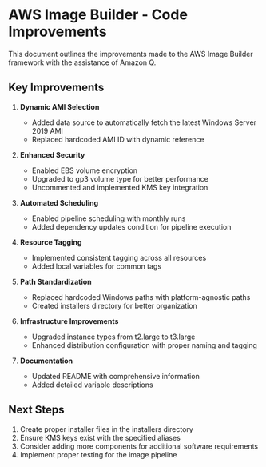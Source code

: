 # AWS Image Builder - Code Improvements

This document outlines the improvements made to the AWS Image Builder framework with the assistance of Amazon Q.

## Key Improvements

1. **Dynamic AMI Selection**
   - Added data source to automatically fetch the latest Windows Server 2019 AMI
   - Replaced hardcoded AMI ID with dynamic reference

2. **Enhanced Security**
   - Enabled EBS volume encryption
   - Upgraded to gp3 volume type for better performance
   - Uncommented and implemented KMS key integration

3. **Automated Scheduling**
   - Enabled pipeline scheduling with monthly runs
   - Added dependency updates condition for pipeline execution

4. **Resource Tagging**
   - Implemented consistent tagging across all resources
   - Added local variables for common tags

5. **Path Standardization**
   - Replaced hardcoded Windows paths with platform-agnostic paths
   - Created installers directory for better organization

6. **Infrastructure Improvements**
   - Upgraded instance types from t2.large to t3.large
   - Enhanced distribution configuration with proper naming and tagging

7. **Documentation**
   - Updated README with comprehensive information
   - Added detailed variable descriptions

## Next Steps

1. Create proper installer files in the installers directory
2. Ensure KMS keys exist with the specified aliases
3. Consider adding more components for additional software requirements
4. Implement proper testing for the image pipeline
